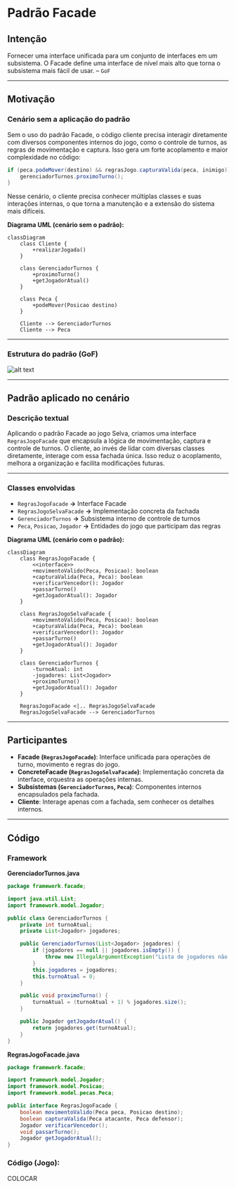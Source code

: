 # Padrão Facade

## Intenção

Fornecer uma interface unificada para um conjunto de interfaces em um subsistema. O Facade define uma interface de nível mais alto que torna o subsistema mais fácil de usar. – `GoF`

---

## Motivação

### Cenário sem a aplicação do padrão

Sem o uso do padrão Facade, o código cliente precisa interagir diretamente com diversos componentes internos do jogo, como o controle de turnos, as regras de movimentação e captura. Isso gera um forte acoplamento e maior complexidade no código:

```java
if (peca.podeMover(destino) && regrasJogo.capturaValida(peca, inimigo)) {
    gerenciadorTurnos.proximoTurno();
}
```

Nesse cenário, o cliente precisa conhecer múltiplas classes e suas interações internas, o que torna a manutenção e a extensão do sistema mais difíceis.

**Diagrama UML (cenário sem o padrão):**

```mermaid
classDiagram
    class Cliente {
        +realizarJogada()
    }

    class GerenciadorTurnos {
        +proximoTurno()
        +getJogadorAtual()
    }

    class Peca {
        +podeMover(Posicao destino)
    }

    Cliente --> GerenciadorTurnos
    Cliente --> Peca
```

---

### Estrutura do padrão (GoF)

![alt text](imageFacade.png)

---

## Padrão aplicado no cenário

### Descrição textual

Aplicando o padrão Facade ao jogo Selva, criamos uma interface `RegrasJogoFacade` que encapsula a lógica de movimentação, captura e controle de turnos. O cliente, ao invés de lidar com diversas classes diretamente, interage com essa fachada única. Isso reduz o acoplamento, melhora a organização e facilita modificações futuras.

---

### Classes envolvidas

- `RegrasJogoFacade` **→** Interface Facade
- `RegrasJogoSelvaFacade` **→** Implementação concreta da fachada
- `GerenciadorTurnos` **→** Subsistema interno de controle de turnos
- `Peca`, `Posicao`, `Jogador` **→** Entidades do jogo que participam das regras

**Diagrama UML (cenário com o padrão):**

```mermaid
classDiagram
    class RegrasJogoFacade {
        <<interface>>
        +movimentoValido(Peca, Posicao): boolean
        +capturaValida(Peca, Peca): boolean
        +verificarVencedor(): Jogador
        +passarTurno()
        +getJogadorAtual(): Jogador
    }

    class RegrasJogoSelvaFacade {
        +movimentoValido(Peca, Posicao): boolean
        +capturaValida(Peca, Peca): boolean
        +verificarVencedor(): Jogador
        +passarTurno()
        +getJogadorAtual(): Jogador
    }

    class GerenciadorTurnos {
        -turnoAtual: int
        -jogadores: List<Jogador>
        +proximoTurno()
        +getJogadorAtual(): Jogador
    }

    RegrasJogoFacade <|.. RegrasJogoSelvaFacade
    RegrasJogoSelvaFacade --> GerenciadorTurnos
```

---

## Participantes

- **Facade (`RegrasJogoFacade`)**: Interface unificada para operações de turno, movimento e regras do jogo.
- **ConcreteFacade (`RegrasJogoSelvaFacade`)**: Implementação concreta da interface, orquestra as operações internas.
- **Subsistemas (`GerenciadorTurnos`, `Peca`)**: Componentes internos encapsulados pela fachada.
- **Cliente**: Interage apenas com a fachada, sem conhecer os detalhes internos.

---

## Código

### Framework

**GerenciadorTurnos.java**

```java
package framework.facade;

import java.util.List;
import framework.model.Jogador;

public class GerenciadorTurnos {
    private int turnoAtual;
    private List<Jogador> jogadores;

    public GerenciadorTurnos(List<Jogador> jogadores) {
        if (jogadores == null || jogadores.isEmpty()) {
            throw new IllegalArgumentException("Lista de jogadores não pode ser vazia");
        }
        this.jogadores = jogadores; 
        this.turnoAtual = 0;
    }

    public void proximoTurno() {
        turnoAtual = (turnoAtual + 1) % jogadores.size();
    }

    public Jogador getJogadorAtual() {
        return jogadores.get(turnoAtual); 
    }
}
```

**RegrasJogoFacade.java**

```java
package framework.facade;

import framework.model.Jogador;
import framework.model.Posicao;
import framework.model.pecas.Peca;

public interface RegrasJogoFacade {
    boolean movimentoValido(Peca peca, Posicao destino);
    boolean capturaValida(Peca atacante, Peca defensor);
    Jogador verificarVencedor();
    void passarTurno();
    Jogador getJogadorAtual();
}
```

### Código (Jogo): 

COLOCAR
	